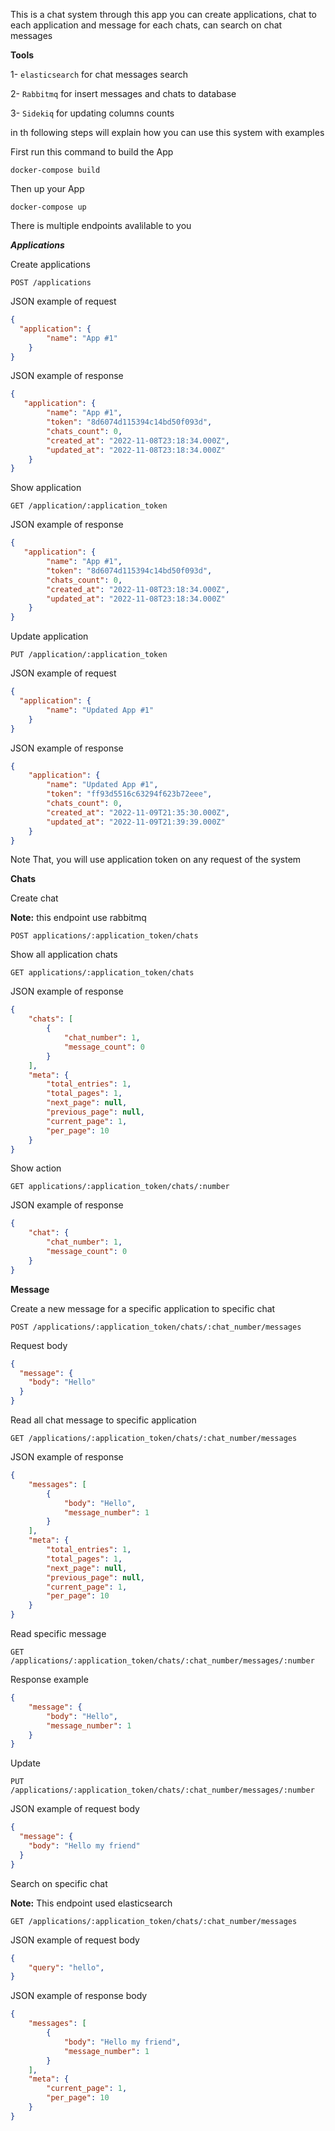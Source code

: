 This is a chat system through this app you can create applications, chat to each application and message for each chats,
can search on chat messages

****Tools****

1- `elasticsearch` for chat messages search 

2- `Rabbitmq` for insert messages and chats to database

3- `Sidekiq` for updating columns counts

in th following steps will explain how you can use this system with examples


First run this command to build the App

```
docker-compose build
```
Then up your App
```
docker-compose up
```

There is multiple endpoints avalilable to you

***Applications***

Create applications

```
POST /applications
```

JSON example of request

```json
{
  "application": {
        "name": "App #1"
    }
}
```

JSON example of response

```json
{
   "application": {
        "name": "App #1",
        "token": "8d6074d115394c14bd50f093d",
        "chats_count": 0,
        "created_at": "2022-11-08T23:18:34.000Z",
        "updated_at": "2022-11-08T23:18:34.000Z"
    }
}
```
Show application

```
GET /application/:application_token
```

JSON example of response

```json
{
   "application": {
        "name": "App #1",
        "token": "8d6074d115394c14bd50f093d",
        "chats_count": 0,
        "created_at": "2022-11-08T23:18:34.000Z",
        "updated_at": "2022-11-08T23:18:34.000Z"
    }
}
```
Update application

```
PUT /application/:application_token
```

JSON example of request
```json
{
  "application": {
        "name": "Updated App #1"
    }
}
```

JSON example of response
```json
{
    "application": {
        "name": "Updated App #1",
        "token": "ff93d5516c63294f623b72eee",
        "chats_count": 0,
        "created_at": "2022-11-09T21:35:30.000Z",
        "updated_at": "2022-11-09T21:39:39.000Z"
    }
}
```

Note That, you will use application token on any request of the system

**Chats**

Create chat

**Note:** this endpoint use rabbitmq

```
POST applications/:application_token/chats
```

Show all application chats

```
GET applications/:application_token/chats
```

JSON example of response
```json
{
    "chats": [
        {
            "chat_number": 1,
            "message_count": 0
        }
    ],
    "meta": {
        "total_entries": 1,
        "total_pages": 1,
        "next_page": null,
        "previous_page": null,
        "current_page": 1,
        "per_page": 10
    }
}
```

Show action

```
GET applications/:application_token/chats/:number
```

JSON example of response

```json
{
    "chat": {
        "chat_number": 1,
        "message_count": 0
    }
}
```

**Message**

Create a new message for a specific application to specific chat

```
POST /applications/:application_token/chats/:chat_number/messages
```

Request body
```json
{
  "message": {
    "body": "Hello"
  }
}
```

Read all chat message to specific application

```
GET /applications/:application_token/chats/:chat_number/messages
```

JSON example of response

```json
{
    "messages": [
        {
            "body": "Hello",
            "message_number": 1
        }
    ],
    "meta": {
        "total_entries": 1,
        "total_pages": 1,
        "next_page": null,
        "previous_page": null,
        "current_page": 1,
        "per_page": 10
    }
}
```


Read specific message

```
GET /applications/:application_token/chats/:chat_number/messages/:number
```

Response example

```json
{
    "message": {
        "body": "Hello",
        "message_number": 1
    }
}
```

Update

```
PUT /applications/:application_token/chats/:chat_number/messages/:number
```

JSON example of request body

```json
{
  "message": {
    "body": "Hello my friend"
  }
}
```


Search on specific chat

**Note:** This endpoint used elasticsearch

```
GET /applications/:application_token/chats/:chat_number/messages
```

JSON example of request body
```json
{
    "query": "hello",
}
```

JSON example of response body

```json
{
    "messages": [
        {
            "body": "Hello my friend",
            "message_number": 1
        }
    ],
    "meta": {
        "current_page": 1,
        "per_page": 10
    }
}
```
